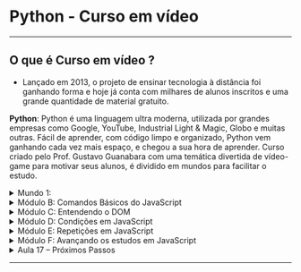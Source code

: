 # Python - Curso em vídeo 
---

## O que é Curso em vídeo ?
 - Lançado em 2013, o projeto de ensinar tecnologia à distância foi ganhando forma e hoje já conta com milhares de alunos inscritos e uma grande quantidade de material gratuito.


**Python**: Python é uma linguagem ultra moderna, utilizada por grandes empresas como Google, YouTube, Industrial Light & Magic, Globo e muitas outras. Fácil de aprender, com código limpo e organizado, Python vem ganhando cada vez mais espaço, e chegou a sua hora de aprender. Curso criado pelo Prof. Gustavo Guanabara com uma temática divertida de vídeo-game para motivar seus alunos, é dividido em mundos para facilitar o estudo.


<details>
<summary> Mundo 1: </summary>

Introdução ao Mundo da Programação

<summary>Aula 1 – Seja um Programador
Primeiros passos com o Python </summary>

</details>

<details>
<summary>Módulo B: Comandos Básicos do JavaScript</summary>

Aula 5 – Variáveis e Tipos Primitivos

Aula 6 – Tratamento de dados

Aula 7 – Operadores (Parte1)

Aula 8 – Operadores (Parte 2)
</details>

<details>
<summary>Módulo C: Entendendo o DOM</summary>

Aula 9 – Introdução ao DOM

Aula 10 – Eventos DOM
</details>

<details>
<summary>Módulo D: Condições em JavaScript</summary>

Aula 11 – Condições (Parte 1)

Aula 12 – Condições (Parte 2)

Exercícios JavaScript (Parte 1)

Exercícios JavaScript (Parte 2)

Exercícios JavaScript (Parte 3)
</details>

<details>
<summary>Módulo E: Repetições em JavaScript</summary>

Aula 13 – Repetições (Parte 1)

Aula 14 – Repetições (Parte 2)

Exercícios JavaScript (Parte 4)

Exercícios JavaScript (Parte 5)

Exercícios JavaScript (Parte 6)
</details>

<details>
<summary>Módulo F: Avançando os estudos em JavaScript</summary>

Aula 15 – Variáveis Compostas

Aula 16 – Funções

Exercícios JavaScript (Parte 7)

Exercícios JavaScript (Parte 8)
</details>

<details>
<summary> Aula 17 – Próximos Passos </summary>

Teste final JavaScript
</details>


---